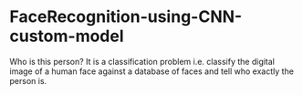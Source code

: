 # FaceRecognition-using-CNN-custom-model
Who is this person? It is a classification problem i.e.  classify the digital image of a  human face against a database of faces and tell who exactly the person is.
